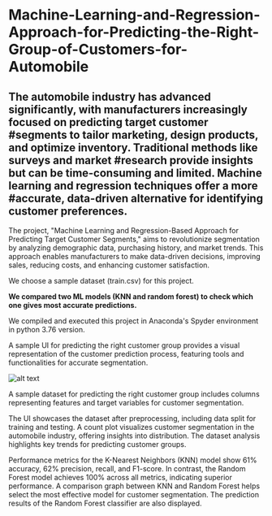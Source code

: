 ﻿# Machine-Learning-and-Regression-Approach-for-Predicting-the-Right-Group-of-Customers-for-Automobile

## The automobile industry has advanced significantly, with manufacturers increasingly focused on predicting target customer #segments to tailor marketing, design products, and optimize inventory. Traditional methods like surveys and market #research provide insights but can be time-consuming and limited. Machine learning and regression techniques offer a more #accurate, data-driven alternative for identifying customer preferences. 

The project, "Machine Learning and Regression-Based Approach for Predicting Target Customer Segments," aims to revolutionize segmentation by analyzing demographic data, purchasing history, and market trends. This approach enables manufacturers to make data-driven decisions, improving sales, reducing costs, and enhancing customer satisfaction.

We choose a sample dataset (train.csv) for this project.

__We compared two ML models (KNN and random forest) to check which one gives most accurate predictions.__

We compiled and executed this project in Anaconda's Spyder environment in python 3.76 version.

A sample UI for predicting the right customer group provides a visual representation of the customer prediction process, featuring tools and functionalities for accurate segmentation.

![alt text](![image](https://github.com/user-attachments/assets/a9dfab7d-7ca9-4a46-b056-2e6e11db1982)
)

A sample dataset for predicting the right customer group includes columns representing features and target variables for customer segmentation.

The UI showcases the dataset after preprocessing, including data split for training and testing. A count plot visualizes customer segmentation in the automobile industry, offering insights into distribution. The dataset analysis highlights key trends for predicting customer groups. 

Performance metrics for the K-Nearest Neighbors (KNN) model show 61% accuracy, 62% precision, recall, and F1-score. In contrast, the Random Forest model achieves 100% across all metrics, indicating superior performance. A comparison graph between KNN and Random Forest helps select the most effective model for customer segmentation. The prediction results of the Random Forest classifier are also displayed.
